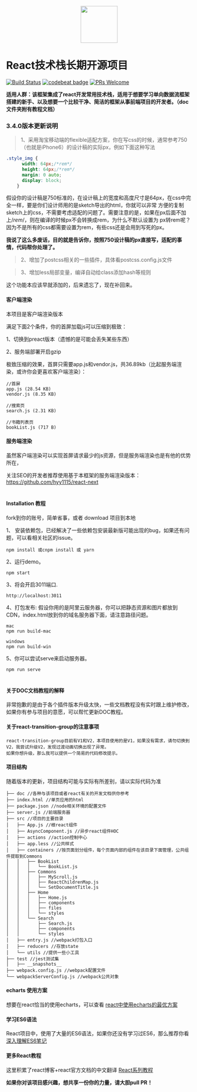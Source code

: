 <p align="center"><img width="100" src="https://sfault-image.b0.upaiyun.com/326/633/3266334656-5a20ec7869df2_articlex"></p>

# React技术栈长期开源项目

[![Build Status](https://travis-ci.org/hyy1115/react-latest-framework.svg?branch=master)](https://travis-ci.org/hyy1115/react-latest-framework.svg?branch=master)  [![codebeat badge](https://codebeat.co/badges/8be7b4c1-85f3-4da9-ab23-d470624b40ad)](https://codebeat.co/projects/github-com-hyy1115-react-redux-webpack2-master)
[![PRs Welcome](https://img.shields.io/badge/PRs-welcome-brightgreen.svg)](CONTRIBUTING.md#pull-requests)

**适用人群：该框架集成了react开发常用技术栈，适用于想要学习单向数据流框架搭建的新手、以及想要一个比较干净、简洁的框架从事前端项目的开发者。（doc文件夹附有教程文档）**

### 3.4.0版本更新说明

> 1、采用淘宝移动端的flexible适配方案，你在写css的时候，通常参考750（也就是iPhone6）的设计稿的实际px，例如下面这种写法

```css
.style_img {
      width: 64px;/*rem*/
      height: 64px;/*rem*/
      margin: 0 auto;
      display: block;
    }
```
假设你的设计稿是750标准的，在设计稿上的宽度和高度尺寸是64px，在css中完全一样，要是你们设计师用的是sketch导出的html，你就可以非常
方便的复制sketch上的css，不需要考虑适配的问题了。需要注意的是，如果在px后面不加上/*rem*/，则在编译的时候px不会转换成rem，为什么不默认设置为
px转rem呢？因为不是所有的css都需要设置为rem，有些css还是会用到写死的px。

**我说了这么多废话，目的就是告诉你，按照750设计稿的px直接写，适配的事情，代码帮你处理了。**

> 2、增加了postcss相关的一些插件，具体看postcss.config.js文件

> 3、增加less局部变量，编译自动给class添加hash等规则

这个功能本应该早就添加的，后来遗忘了，现在补回来。

#### 客户端渲染

本项目是客户端渲染版本

满足下面2个条件，你的首屏加载js可以压缩到极致：

1、切换到preact版本（遗憾的是可能会丢失某些东西）

2、服务端部署开启gzip

极致压缩的效果，首屏只需要app.js和vendor.js，共36.89kb（比起服务端渲染，或许你会更喜欢客户端渲染）：
```text
//首屏
app.js (28.54 KB)
vendor.js (8.35 KB)

//搜索页
search.js (2.31 KB)

//书籍列表页
bookList.js (717 B)
```

#### 服务端渲染

虽然客户端渲染可以实现首屏请求最少的js资源，但是服务端渲染也是有他的优势所在，

关注SEO的开发者推荐使用基于本框架的服务端渲染版本：https://github.com/hyy1115/react-next
#
#### Installation 教程

fork到你的账号，简单省事，或者 download 项目到本地

1、 安装依赖包，已经解决了一些依赖包安装最新版可能出现的bug，如果还有问题，可以看相关社区的issue。
```
npm install 或cnpm install 或 yarn
```

2、运行demo。
 ```nodemon
 npm start
 ```

3、将会开启3011端口.
```nodemon
http://localhost:3011

```

4、打包发布: 假设你用的是阿里云服务器，你可以把静态资源和图片都放到CDN，index.html放到你的域名服务器下面，请注意路径问题。  

```nodemon
mac
npm run build-mac

windows
npm run build-win
```

5、你可以尝试serve来启动服务器。

```nodemon
npm run serve
```

#

#### 关于DOC文档教程的解释

非常抱歉的是由于各个插件版本升级太快，一些文档教程没有实时跟上维护修改，如果你有参与项目的意愿，可以帮忙更新DOC教程。

#### 关于react-transition-group的注意事项

```text
react-transition-group目前有V1和V2，本项目使用的是V1，如果没有需求，请勿切换到V2，我尝试升级V2，发现过渡动画切换出现了异常。
如果你想升级，那么我可以提供一个简易的代码修改提示。
```
#### 项目结构

随着版本的更新，项目结构可能与实际有所差别，请以实际代码为准

```text
├── doc //各种与该项目或者react有关的开发文档供你参考
├── index.html //单页应用的html
├── package.json //node相关环境的配置文件
├── server.js //前端服务器
├── src //项目的主要目录
│   ├── App.js //根react组件
│   ├── AsyncComponent.js //异步react组件HOC
│   ├── actions //action控制中心
│   ├── app.less //公共样式
│   ├── containers //按页面划分组件，每个页面内部的组件在该目录下面管理，公共组件提取到Commons
│   │   ├── BookList
│   │   │   └── BookList.js
│   │   ├── Commons
│   │   │   ├── MyScroll.js
│   │   │   ├── ReactChildrenMap.js
│   │   │   └── SetDocumentTitle.js
│   │   ├── Home
│   │   │   ├── Home.js
│   │   │   ├── components
│   │   │   ├── files
│   │   │   └── styles
│   │   └── Search
│   │       ├── Search.js
│   │       ├── components
│   │       └── styles
│   ├── entry.js //webpack打包入口
│   ├── reducers //存放state
│   └── utils //提供一些小工具
├── test //jest测试集
│   ├── __snapshots__
├── webpack.config.js //webpack配置文件
└── webpackServerConfig.js //webpack公共对象

```

#### echarts 使用方案
想要在react恰当的使用echarts，可以查看 [react中使用echarts的最优方案][1]

#### 学习ES6语法
React项目中，使用了大量的ES6语法，如果你还没有学习过ES6，那么推荐你看 [深入理解ES6笔记][2]

#### 更多React教程
这里积累了react博客+react官方文档的中文翻译
[React系列教程][3]

**如果你对该项目感兴趣，想共享一份你的力量，请大胆pull PR！**

[1]: https://github.com/hyy1115/react-echarts-modules
[2]: https://github.com/hyy1115/ES6-learning
[3]: https://github.com/hyy1115/Front-end-course/tree/master/React%E7%B3%BB%E5%88%97
